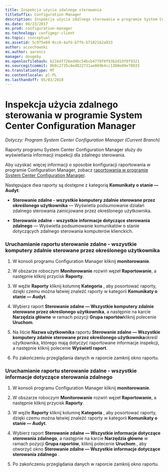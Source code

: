 ```yaml
---
title: Inspekcja użycia zdalnego sterowania
titleSuffix: Configuration Manager
description: Inspekcja użycia zdalnego sterowania w programie System Center Configuration Manager.
ms.date: 04/23/2017
ms.prod: configuration-manager
ms.technology: configmgr-client
ms.topic: conceptual
ms.assetid: 5c975e69-0cc0-4afd-b7fb-b7182162a933
author: aczechowski
ms.author: aaroncz
manager: dougeby
ms.openlocfilehash: b216df726ed46c54bcb4778f0f93b2d19f0f9321
ms.sourcegitcommit: 0b0c2735c4ed822731ae069b4cc1380e89e78933
ms.translationtype: MT
ms.contentlocale: pl-PL
ms.lasthandoff: 05/03/2018
---
```

# <a name="how-to-audit-remote-control-usage-in-system-center-configuration-manager"></a>Inspekcja użycia zdalnego sterowania w programie System Center Configuration Manager

*Dotyczy: Program System Center Configuration Manager (Current Branch)*

Raporty programu System Center Configuration Manager służy do wyświetlania informacji inspekcji dla zdalnego sterowania.  

 Aby uzyskać więcej informacji o sposobie konfiguracji raportowania w programie Configuration Manager, zobacz [raportowania w programie System Center Configuration Manager](../../../../core/servers/manage/reporting.md).  

 Następujące dwa raporty są dostępne z kategorią **Komunikaty o stanie — Audyt**:  

-   **Sterowanie zdalne - wszystkie komputery zdalnie sterowane przez określonego użytkownika** — Wyświetla podsumowanie działań zdalnego sterowania zainicjowane przez określonego użytkownika.  

-   **Sterowanie zdalne - wszystkie informacje dotyczące sterowania zdalnego** — Wyświetla podsumowanie komunikatów o stanie dotyczących zdalnego sterowania komputerów klienckich.  

### <a name="to-run-the-report-remote-control---all-computers-remote-controlled-by-a-specific-user"></a>Uruchamianie raportu sterowanie zdalne - wszystkie komputery zdalnie sterowane przez określonego użytkownika  

1.  W konsoli programu Configuration Manager kliknij **monitorowanie**.  

2.  W obszarze roboczym **Monitorowanie** rozwiń węzeł **Raportowanie**, a następnie kliknij przycisk **Raporty**.  

3.  W węźle **Raporty** kliknij kolumnę **Kategoria** , aby posortować raporty, dzięki czemu można łatwiej znaleźć raporty w kategorii **Komunikaty o stanie — Audyt**.  

4.  Wybierz raport **Sterowanie zdalne — Wszystkie komputery zdalnie sterowane przez określonego użytkownika**, a następnie na karcie **Narzędzia główne** w ramach pozycji **Grupa raportów**kliknij polecenie **Uruchom**.  

5.  Na liście **Nazwa użytkownika** raportu **Sterowanie zdalne — Wszystkie komputery zdalnie sterowane przez określonego użytkownika**określ użytkownika, którego mają dotyczyć raportowane informacje inspekcji, a następnie kliknij polecenie **Wyświetl raport**.  

6.  Po zakończeniu przeglądania danych w raporcie zamknij okno raportu.  

### <a name="to-run-the-report-remote-control---all-remote-control-information"></a>Uruchamianie raportu sterowanie zdalne - wszystkie informacje dotyczące sterowania zdalnego  

1.  W konsoli programu Configuration Manager kliknij **monitorowanie**.  

2.  W obszarze roboczym **Monitorowanie** rozwiń węzeł **Raportowanie**, a następnie kliknij przycisk **Raporty**.  

3.  W węźle **Raporty** kliknij kolumnę **Kategoria** , aby posortować raporty, dzięki czemu można łatwiej znaleźć raporty w kategorii **Komunikaty o stanie — Audyt**.  

4.  Wybierz raport **Sterowanie zdalne — Wszystkie informacje dotyczące sterowania zdalnego**, a następnie na karcie **Narzędzia główne** w ramach pozycji **Grupa raportów**, kliknij polecenie **Uruchom** , aby otworzyć okno **Sterowanie zdalne — Wszystkie informacje dotyczące sterowania zdalnego** .  

5.  Po zakończeniu przeglądania danych w raporcie zamknij okno raportu.  
